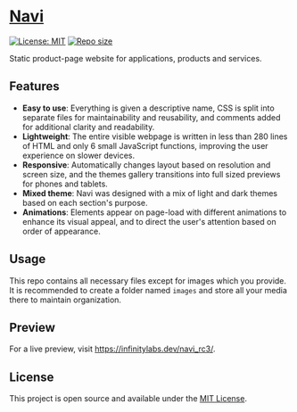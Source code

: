 # [Navi](https://www.infinitylabs.dev/comet/)

[![License: MIT](https://img.shields.io/badge/License-MIT-blue.svg)](https://opensource.org/licenses/MIT) [![Repo size](https://img.shields.io/github/repo-size/arlenegrace/navi)](https://github.com/arlenegrace/navi)

Static product-page website for applications, products and services.


## Features
- **Easy to use**: Everything is given a descriptive name, CSS is split into separate files for maintainability and reusability, and comments added for additional clarity and readability.
- **Lightweight**: The entire visible webpage is written in less than 280 lines of HTML and only 6 small JavaScript functions, improving the user experience on slower devices. 
- **Responsive**: Automatically changes layout based on resolution and screen size, and the themes gallery transitions into full sized previews for phones and tablets.
- **Mixed theme**: Navi was designed with a mix of light and dark themes based on each section's purpose.
- **Animations**: Elements appear on page-load with different animations to enhance its visual appeal, and to direct the user's attention based on order of appearance.


## Usage
This repo contains all necessary files except for images which you provide. It is recommended to create a folder named `images` and store all your media there to maintain organization.


## Preview
For a live preview, visit https://infinitylabs.dev/navi_rc3/.


## License
This project is open source and available under the [MIT License](LICENSE).
